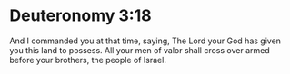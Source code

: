 # Deuteronomy 3:18

And I commanded you at that time, saying, The Lord your God has given you this land to possess. All your men of valor shall cross over armed before your brothers, the people of Israel.
